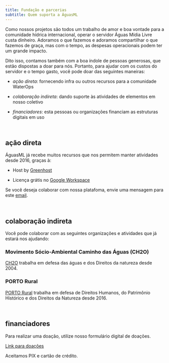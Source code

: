 ```yaml
---
title: Fundação e parcerias
subtitle: Quem suporta a ÁguasML
---
```


Como nossos projetos são todos um trabalho de amor e boa vontade para a comunidade hídrica internacional, operar o servidor Águas Mídia Livre custa dinheiro. Adoramos o que fazemos e adoramos compartilhar o que fazemos de graça, mas com o tempo, as despesas operacionais podem ter um grande impacto.

Dito isso, contamos também com a boa índole de pessoas generosas, que estão dispostas a doar para nós. Portanto, para ajudar com os custos do servidor e o tempo gasto, você pode doar das seguintes maneiras:

* *ação direta*: fornecendo infra ou outros recursos para a comunidade WaterOps

* *colaboração indireta*: dando suporte às atividades de elementos em nosso coletivo
  
* *financiadores*: esta pessoas ou organizações financiam as estruturas digitais em uso
  


<br>

## ação direta

ÁguasML já recebe muitos recursos que nos permitem manter atividades desde 2016, graças à: 

* Host by [Greenhost](https://greenhost.com)
  
* Licença grátis no [Google Workspace](https://gmail.com)


Se você deseja colaborar com nossa platafoma, envie uma mensagem para este [email](mailto:waterops@aguas.ml).


<br>

## colaboração indireta
Você pode colaborar com as seguintes organizações e atividades que já estará nos ajudando:

### Movimento Sócio-Ambiental Caminho das Águas (CH2O)
[CH2O](https://caminhodasaguas.org.br/) trabalha em defesa das águas e dos Direitos da natureza desde 2004.
### PORTO Rural
[PORTO Rural](https://portorural.com.br/) trabalha em defesa de Direitos Humanos, do Patrimônio Histórico e dos Direitos da Natureza desde 2016.

<br>

## financiadores

Para realizar uma doação, utilize nosso formulário digital de doações.

[Link para doações](https://caminhodasaguas.org.br/fontes/suportando-a-plataforma-aguasml/)

Aceitamos PIX e cartão de crédito.



